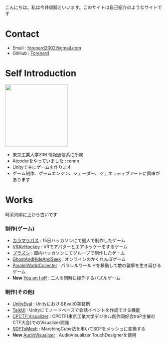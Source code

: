 こんにちは。私は今井琉騎といいます。このサイトは自己紹介のようなサイトです
# Contact

- Email : forenard2002@gmail.com
- GitHub : [Forenard](https://github.com/Forenard)

# Self Introduction

<img src="https://user-images.githubusercontent.com/64544361/118407508-06419400-b6bc-11eb-8f27-6c1672a27185.png" width="200">


- 東京工業大学20B 情報通信系に所属
- Atcoderをやっていました : [rennn](https://atcoder.jp/users/rennn)
- Unityで主にゲームを作ります
- ゲーム制作、ゲームエンジン、シェーダー、ジェネラティブアートに興味があります

# Works

時系列順に上から古いです

### 制作(ゲーム)

- [カラマリパス](https://unityroom.com/games/calamaripath) : 15日ハッカソンにて個人で制作したゲーム
- [VRAirHockey](https://sidequestvr.com/app/4261/vrairhockey) : VRでアバターとエアホッケーをするゲーム
- [プラズシ](http://purazushi.trap.games/) : 部内ハッカソンにてグループで制作したゲーム
- [GhostAndHideAndSeek](https://unityroom.com/games/gahas) : オンラインのかくれんぼゲーム
- [ParalelWorldCollecter](https://unityroom.com/games/paralelworldcollecter) : パラレルワールドを移動して敵の襲撃を生き延びるゲーム
- **New** [You on I off](https://drive.google.com/drive/folders/19_gKx-8VF6E9ynnowQDIj3nWqB248nUj?usp=sharing) : 二人を同時に操作するパズルゲーム

### 制作(その他)

- [UnityEval](https://github.com/Forenard/Unity_Eval_Expamle) : UnityにおけるEvalの実装例
- [TalkUI](https://github.com/Forenard/Unity-TalkUI) : Unityにてノードベースで会話イベントを作成できる機能
- [CPCTF:Visualizer](https://trap.jp/post/1573/) : CPCTF(東京工業大学デジタル創作同好会traP主催のCTF大会)でのVisualizer開発
- [SDFToMesh](https://github.com/Forenard/SDFToMesh) : MarchingCube法を用いてSDFをメッシュに変換する
- **New** [AudioVisualizer](https://www.youtube.com/watch?v=PuaDQ-hGOfY) : AudioVisualizer TouchDesignerを使用
